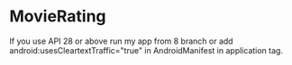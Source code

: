 # MovieRating
If you use API 28 or above run my app from 8 branch or add  android:usesCleartextTraffic="true" in AndroidManifest in application tag.
